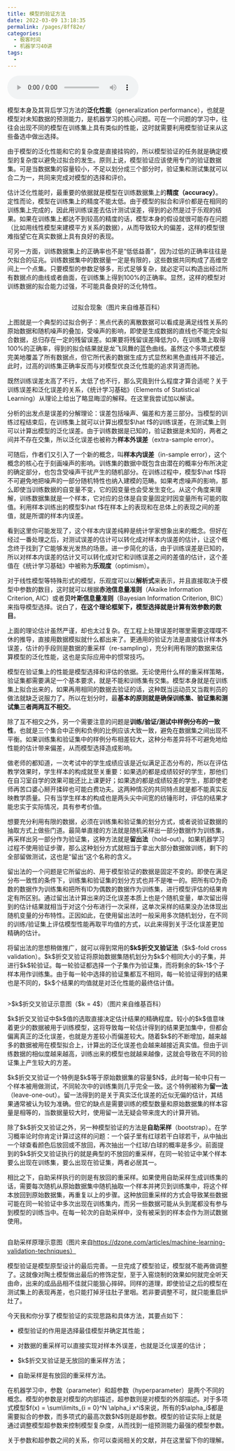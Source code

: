 ```yaml
---
title: 模型的验证方法
date: 2022-03-09 13:18:35
permalink: /pages/8ff82e/
categories:
  - 极客时间
  - 机器学习40讲
tags:
  - 
---
```

<audio title="07.模型的验证方法" src="https://static001.geekbang.org/resource/audio/a0/48/a03f0a73c20bb45307c551ea3c12e348.mp3" controls="controls"></audio> 
<p>模型本身及其背后学习方法的<strong>泛化性能</strong>（generalization performance），也就是模型对未知数据的预测能力，是机器学习的核心问题。可在一个问题的学习中，往往会出现不同的模型在训练集上具有类似的性能，这时就需要利用模型验证来从这些备选中做出选择。</p>
<p>由于模型的泛化性能和它的复杂度是直接挂钩的，所以模型验证的任务就是确定模型的复杂度以避免过拟合的发生。原则上说，模型验证应该使用专门的验证数据集。可是当数据集的容量较小，不足以划分成三个部分时，验证集和测试集就可以合二为一，共同来完成对模型的选择和评价。</p>
<p>估计泛化性能时，最重要的依据就是模型在训练数据集上的<strong>精度（accuracy）</strong>。定性而论，模型在训练集上的精度不能太低。由于模型的拟合和评价都是在相同的训练集上完成的，因此用训练误差去估计测试误差，得到的必然是过于乐观的结果。如果在训练集上都达不到较高的精度的话，模型本身的假设就很可能存在问题（比如用线性模型来建模平方关系的数据），从而导致较大的偏差，这样的模型很难指望它在真实数据上具有良好的表现。</p>
<p>可另一方面，训练数据集上的正确率也不是“低低益善”，因为过低的正确率往往是欠拟合的征兆。训练数据集中的数据量一定是有限的，这些数据共同构成了高维空间上一个点集。只要模型的参数足够多，形式足够复杂，就必定可以构造出经过所有数据点的曲线或者曲面，在训练集上得到100%的正确率。显然，这样的模型对训练数据的拟合能力过强，不可能具备良好的泛化特性。</p><!-- [[[read_end]]] -->
<p> <img src="https://static001.geekbang.org/resource/image/34/84/3499ccb3cf69c143bd663391a5706884.png" alt="">
 <center><span class="reference">过拟合现象（图片来自维基百科）</span></center></p>
<p>上图就是一个典型的过拟合例子：黑点代表的离散数据可以看成是满足线性关系的原始数据和随机噪声的叠加，受噪声的影响，即使是生成数据的直线也不能完全拟合数据，总归存在一定的残留误差。如果要将残留误差降低为0，在训练集上取得100%的正确率，得到的拟合结果就是龙飞凤舞的蓝色曲线。虽然这个多项式模型完美地覆盖了所有数据点，但它所代表的数据生成方式显然和黑色直线并不接近。此时，过高的训练集正确率反而与对模型优良泛化性能的追求背道而驰。</p>
<p>既然训练误差太高了不行，太低了也不行，那么究竟到什么程度才算合适呢？关于训练误差和泛化误差的关系，《统计学习基础》（Elements of Statistical Learning）从理论上给出了略显晦涩的解释。在这里我尝试加以解读。</p>
<p>分析的出发点是误差的分解理论：误差包括噪声、偏差和方差三部分。当模型的训练过程结束后，在训练集上就可以计算出模型$\hat f$的训练误差，在测试集上则可以计算出模型的泛化误差。由于训练数据是已知的，验证数据是未知的，两者之间并不存在交集，所以泛化误差也被称为<strong>样本外误差</strong>（extra-sample error）。</p>
<p>可随后，作者们又引入了一个新的概念，叫<strong>样本内误差</strong>（in-sample error），这个概念的核心在于刻画噪声的影响。训练集的数据中既包含由潜在的概率分布所决定的确定部分，也包含受噪声干扰产生的随机部分。在训练过程中，模型$\hat f$将不可避免地把噪声的一部分随机特性也纳入建模的范畴。如果考虑噪声的影响，那么即使当训练数据的自变量不变，它的因变量也会受发生变化。从这个角度来理解，训练数据集就是一个样本，它对应的总体是自变量固定时因变量所有可能的取值。利用样本训练出的模型$\hat f$在样本上的表现和在总体上的表现之间的差值，就是所谓的样本内误差。</p>
<p>看到这里你可能发现了，这个样本内误差纯粹是统计学家想象出来的概念。但好在经过一番处理之后，对测试误差的估计可以转化成对样本内误差的估计，让这个概念终于找到了它能够发光发热的场景。进一步简化的话，由于训练误差是已知的，所以对样本内误差的估计又可以转化成对它和训练误差之间的差值的估计，这个差值在《统计学习基础》中被称为<strong>乐观度</strong>（optimism）。</p>
<p>对于线性模型等特殊形式的模型，乐观度可以以<strong>解析式</strong>来表示，并且直接取决于模型中参数的数目，这时就可以根据<strong>赤池信息量准则</strong>（Akaike Information Criterion, AIC）或者<strong>贝叶斯信息量准则</strong>（Bayesian Information Criterion, BIC）来指导模型选择。说白了，<strong>在这个理论框架下，模型选择就是计算有效参数的数目</strong>。</p>
<p>上面的理论估计虽然严谨，却也太过复杂。在工程上处理误差时哪里需要这喋喋不休的推导，直接用数据模拟就什么都出来了。更通用的验证方法是直接估计样本外误差，估计的手段则是数据的重采样（re-sampling），充分利用有限的数据来估算模型的泛化性能，这也是实际应用中的惯常技巧。</p>
<p>模型在验证集上的性能是模型选择和评估的依据。无论使用什么样的重采样策略，验证集都需要满足一个基本要求，就是不能和训练集有交集。模型本身就是在训练集上拟合出来的，如果再用相同的数据去验证的话，这种既当运动员又当裁判员的做法就缺乏说服力了。所以在划分时，最<strong>基本的原则就是确保训练集、验证集和测试集三者两两互不相交</strong>。</p>
<p>除了互不相交之外，另一个需要注意的问题是<strong>训练/验证/测试中样例分布的一致性</strong>，也就是三个集合中正例和负例的比例应该大致一致，避免在数据集之间出现不平衡。如果训练集和验证集中的样例分布相差较大，这种分布差异将不可避免地给性能的估计带来偏差，从而模型选择造成影响。</p>
<p>做老师的都知道，一次考试中的学生成绩应该是近似满足正态分布的，所以在评估教学效果时，学生样本的构成就至关重要：如果选的都是成绩较好的学生，那他们在自习室自学的效果可能还比上课更好；如果选的都是成绩较差的学生，那即使老师再苦口婆心掰开揉碎也可能白费功夫。这两种情况的共同特点就是都不能真实反映教学质量。只有当学生样本的构成也是两头尖中间宽的纺锤形时，评估的结果才能忠实于实际情况，具有参考价值。</p>
<p>想要充分利用有限的数据，必须在训练集和验证集的划分方式，或者说验证数据的抽取方式上做些门道。最简单直接的方法就是随机采样出一部分数据作为训练集，再采样出另一部分作为验证集，这种方法就是<strong>留出法</strong>（hold-out）。如果机器学习过程不使用验证步骤，那么这种划分方式就相当于拿出大部分数据做训练，剩下的全部留做测试，这也是“留出”这个名称的含义。</p>
<p>留出法的一个问题是它所留出的、用于模型验证的数据是固定不变的。即使在满足分布一致性的条件下，训练集和验证集的划分方式也并不是唯一的。把所有ID为奇数的数据作为训练集和把所有ID为偶数的数据作为训练集，进行模型评估的结果肯定有所区别。通过留出法计算出来的泛化误差本质上也是个随机变量，单次留出得到的估计结果就相当于对这个分布进行一次采样，这单次采样的结果没办法体现出随机变量的分布特性。正因如此，在使用留出法时一般采用多次随机划分，在不同的训练/验证集上评估模型性能再取平均值的方式，以此来得到关于泛化误差更加精确的估计。</p>
<p>将留出法的思想稍做推广，就可以得到常用的<strong>$k$折交叉验证法</strong>（$k$-fold cross validation）。$k$折交叉验证将原始数据集随机划分为$k$个相同大小的子集，并进行$k$轮验证。每一轮验证都选择一个子集作为验证集，而将剩余的$k-1$个子样本用作训练集。由于每一轮中选择的验证集都互不相同，每一轮验证得到的结果也是不同的，$k$个结果的均值就是对泛化性能的最终估计值。</p>
<p>  <img src="https://static001.geekbang.org/resource/image/e7/b4/e794df24cab902430a0e0f5551aee4b4.jpg" alt=""></p>
<center<span class="reference">&gt;$k$折交叉验证示意图（$k = 4$）（图片来自维基百科）</span></center>


<p>$k$折交叉验证中$k$值的选取直接决定估计结果的精确程度。较小的$k$值意味着更少的数据被用于训练模型，这将导致每一轮估计得到的结果更加集中，但都会偏离真正的泛化误差，也就是方差较小而偏差较大。随着$k$的不断增加，越来越多的数据被用在模型拟合上，计算出的泛化误差也会越来越接近真实值。但由于训练数据的相似度越来越高，训练出来的模型也就越来越像，这就会导致在不同的验证集上产生较大的方差。</p>
<p>$k$折交叉验证一个特例是$k$等于原始数据集的容量$N$，此时每一轮中只有一个样本被用做测试，不同轮次中的训练集则几乎完全一致。这个特例被称为<strong>留一法</strong>（leave-one-out）。留一法得到的是关于真实泛化误差的近似无偏的估计，其结果通常被认为较为准确。但它的缺点是需要训练的模型数量和原始数据集的样本容量是相等的，当数据量较大时，使用留一法无疑会带来庞大的计算开销。</p>
<p>除了$k$折交叉验证之外，另一种模型验证的方法是<strong>自助采样</strong>（bootstrap）。在学习概率论时你肯定计算过这样的问题：一个袋子里有红球若干白球若干，从中抽出一个球查看颜色后放回或不放回，再次抽出一个红球/白球的概率是多少。前面提到的$k$折交叉验证执行的就是典型的不放回的重采样，在同一轮验证中某个样本要么出现在训练集，要么出现在验证集，两者必居其一。</p>
<p>相比之下，自助采样执行的则是有放回的重采样。如果使用自助采样生成训练集的话，需要每次随机从原始数据集中随机抽取一个样本并拷贝到训练集中，将这个样本放回到原始数据集，再重复以上的步骤。这种放回重采样的方式会导致某些数据可能在同一轮验证中多次出现在训练集内，而另一些数据可能从头到尾都没有参与到模型的训练当中。在每一轮次的自助采样中，没有被采到的样本会作为测试数据使用。</p>
<p><img src="https://static001.geekbang.org/resource/image/61/0b/615eb985784b56039661e9439cc8a80b.png" alt=""></p>
<p><span class="reference">自助采样原理示意图（图片来自<a href="https://dzone.com/articles/machine-learning-validation-techniques）">https://dzone.com/articles/machine-learning-validation-techniques）</a></span></p>
<p>模型验证是模型原型设计的最后完善。一旦完成了模型验证，模型就不能再做调整了。这就像对陶土模型做出最后的修饰定型，至于入窑烧制的效果如何就完全听天由命，出来的成品品相不佳就只能狠心摔碎。同样的道理，即使验证之后的模型在测试集上的表现再差，也只能打掉牙往肚子里咽。若非要调整不可，就只能重启炉灶了。</p>
<p>今天我和你分享了模型验证的实现思路和具体方法，其要点如下：</p>
<ul>
<li><p><span class="orange">模型验证的作用是选择最佳模型并确定其性能；</span></p>
</li>
<li><p><span class="orange">对数据的重采样可以直接实现对样本外误差，也就是泛化误差的估计；</span></p>
</li>
<li><p><span class="orange"> $k$折交叉验证是无放回的重采样方法；</span></p>
</li>
<li><p><span class="orange"> 自助采样是有放回的重采样方法。</span></p>
</li>
</ul>
<p>在机器学习中，参数（parameter）和超参数（hyperparameter）是两个不同的概念。模型的参数是对模型的内部描述，超参数则是对模型的外部描述。对于多项式模型$f(x) = \sum\limits_{i = 0}^N \alpha_i x^i$来说，所有的$\alpha_i$都是需要拟合的参数，而多项式的最高次数$N$则是超参数。模型的验证实际上就是通过调整模型超参数来控制模型复杂度，从而找到一组预测能力最强的模型参数。</p>
<p>关于参数和超参数之间的关系，你可以查阅相关的文献，并在这里留下你的理解。</p>
<p><img src="https://static001.geekbang.org/resource/image/09/ab/092c6829c8466f1d71c77c24b63e6fab.jpg" alt=""></p>
<p></p>
